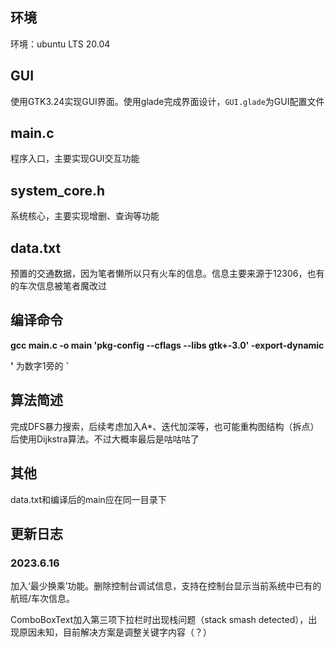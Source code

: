## 环境
环境：ubuntu LTS 20.04

## GUI
使用GTK3.24实现GUI界面。使用glade完成界面设计，`GUI.glade`为GUI配置文件

## main.c
程序入口，主要实现GUI交互功能

## system_core.h
系统核心，主要实现增删、查询等功能

## data.txt
预置的交通数据，因为笔者懒所以只有火车的信息。信息主要来源于12306，也有的车次信息被笔者魔改过

## 编译命令
**gcc main.c -o main 'pkg-config --cflags --libs gtk+-3.0' -export-dynamic**

**'** 为数字1旁的 **`**

## 算法简述
完成DFS暴力搜索，后续考虑加入A*、迭代加深等，也可能重构图结构（拆点）后使用Dijkstra算法。不过大概率最后是咕咕咕了

## 其他
data.txt和编译后的main应在同一目录下

## 更新日志
### 2023.6.16
加入‘最少换乘’功能。删除控制台调试信息，支持在控制台显示当前系统中已有的航班/车次信息。

ComboBoxText加入第三项下拉栏时出现栈问题（stack smash detected），出现原因未知，目前解决方案是调整关键字内容（？）
